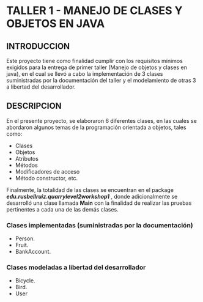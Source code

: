 # TALLER 1 - MANEJO DE CLASES Y OBJETOS EN JAVA

## INTRODUCCION

Este proyecto tiene como finalidad cumplir con los requisitos mínimos exigidos para la entrega de primer taller (Manejo de objetos y clases en java), en el cual se llevó a cabo la implementación de 3 clases suministradas por la documentación del taller y el modelamiento de otras 3 a libertad del desarrollador.

## DESCRIPCION

En el presente proyecto, se elaboraron 6 diferentes clases, en las cuales se abordaron algunos temas de la programación orientada a objetos, tales como:

- Clases
- Objetos
- Atributos
- Métodos
- Modificadores de acceso
- Método constructor, etc.

Finalmente, la totalidad de las clases se encuentran en el package ***edu.rusbellruiz.quarrylevel2workshop1*** , donde adicionalmente se desarrolló una clase llamada ****Main**** con la finalidad de realizar las pruebas pertinentes a cada una de las demás clases.


### Clases implementadas (suministradas por la documentación)
- Person.
- Fruit.
- BankAccount.

### Clases modeladas a libertad del desarrollador
- Bicycle.
- Bird.
- User